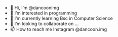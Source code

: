 - 👋 Hi, I’m @dancoonimg
- 👀 I’m interested in programming
- 🌱 I’m currently learning Bsc in Computer Science
- 💞️ I’m looking to collaborate on ...
- 📫 How to reach me Instagram @dancoon.img

<!---
dancoonimg/dancoonimg is a ✨ special ✨ repository because its `README.md` (this file) appears on your GitHub profile.
You can click the Preview link to take a look at your changes.
--->
